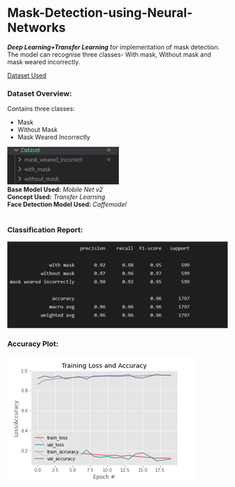 # Mask-Detection-using-Neural-Networks
<b><i>Deep Learning+Transfer Learning</i></b> for implementation of mask detection. The model can recognise three classes- With mask, Without mask and mask weared incorrectly.

<a href="https://www.kaggle.com/vijaykumar1799/face-mask-detection">Dataset Used</a><br/>
<h3>Dataset Overview:</h3>
Contains three classes:
<ul><li>Mask</li><li>Without Mask</li><li>Mask Weared Incorrectly</li></ul>
<img src="https://github.com/ashishpoudel995/Mask-Detection-using-Neural-Networks/blob/main/images/dataset_overview.png"/>

<br/>
<b>Base Model Used:</b> <i>Mobile Net v2</i><br/>
<b>Concept Used:</b> <i>Transfer Learning</i><br/>
<b>Face Detection Model Used:</b> <i>Caffemodel</i><br/>
<br/>
<h3>Classification Report:</h3>
<img src="https://github.com/ashishpoudel995/Mask-Detection-using-Neural-Networks/blob/main/images/classification_report.png"/>
<h3>Accuracy Plot:</h3>
<img src="https://github.com/ashishpoudel995/Mask-Detection-using-Neural-Networks/blob/main/images/plot_v2.png"/>
